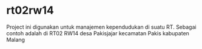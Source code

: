 # rt02rw14
Project ini digunakan untuk manajemen kependudukan di suatu RT. Sebagai contoh adalah di RT02 RW14 desa Pakisjajar kecamatan Pakis kabupaten Malang
